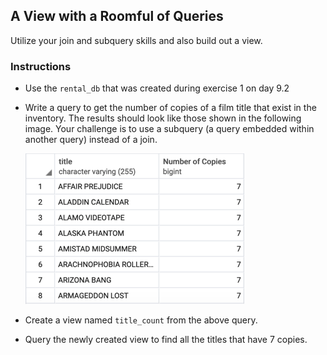 ## A View with a Roomful of Queries

Utilize your join and subquery skills and also build out a view.

### Instructions

* Use the `rental_db` that was created during exercise 1 on day 9.2
* Write a query to get the number of copies of a film title that exist in the inventory. The results should look like those 
shown in the following image. Your challenge is to use a subquery (a query embedded within another query) instead of a join.

  ![Subquery](Images/subquery.png)

* Create a view named `title_count` from the above query.

* Query the newly created view to find all the titles that have 7 copies.
